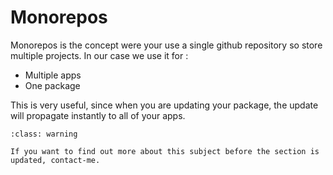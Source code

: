 # Monorepos

Monorepos is the concept were your use a single github repository so store multiple projects. In our case we use it for :
- Multiple apps
- One package

This is very useful, since when you are updating your package, the update will propagate instantly to all of your apps.

```{admonition} Work in progress !
:class: warning

If you want to find out more about this subject before the section is updated, contact-me.
```
